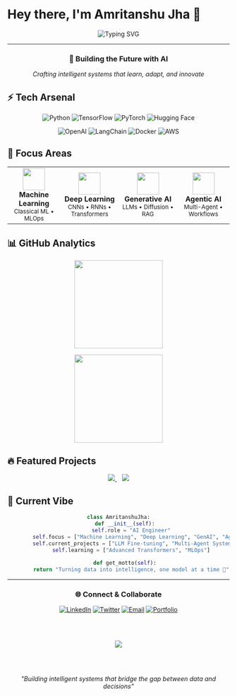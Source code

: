 # Hey there, I'm Amritanshu Jha 👋

<div align="center">

![Typing SVG](https://readme-typing-svg.herokuapp.com?font=JetBrains+Mono&weight=500&size=26&duration=4000&pause=1000&color=8B5CF6&center=true&vCenter=true&multiline=true&width=700&height=120&lines=Machine+Learning+Engineer+%F0%9F%A7%A0;Deep+Learning+%26+AI+Researcher+%F0%9F%9A%80;Generative+AI+Developer+%E2%9C%A8;Agentic+AI+Systems+Builder+%F0%9F%A4%96)

</div>

---

<div align="center">

### 🚀 **Building the Future with AI**

*Crafting intelligent systems that learn, adapt, and innovate*

</div>

## ⚡ **Tech Arsenal**

<div align="center">

![Python](https://img.shields.io/badge/-Python-3776AB?style=for-the-badge&logo=python&logoColor=white&labelColor=000)
![TensorFlow](https://img.shields.io/badge/-TensorFlow-FF6F00?style=for-the-badge&logo=tensorflow&logoColor=white&labelColor=000)
![PyTorch](https://img.shields.io/badge/-PyTorch-EE4C2C?style=for-the-badge&logo=pytorch&logoColor=white&labelColor=000)
![Hugging Face](https://img.shields.io/badge/-🤗%20Transformers-FFD21E?style=for-the-badge&logoColor=black&labelColor=000)

![OpenAI](https://img.shields.io/badge/-OpenAI-412991?style=for-the-badge&logo=openai&logoColor=white&labelColor=000)
![LangChain](https://img.shields.io/badge/-🦜🔗%20LangChain-1C3C3C?style=for-the-badge&logoColor=white&labelColor=000)
![Docker](https://img.shields.io/badge/-Docker-2496ED?style=for-the-badge&logo=docker&logoColor=white&labelColor=000)
![AWS](https://img.shields.io/badge/-AWS-232F3E?style=for-the-badge&logo=amazon-aws&logoColor=white&labelColor=000)

</div>

## 🎯 **Focus Areas**

<table align="center">
<tr>
<td align="center" width="200">
<img src="https://raw.githubusercontent.com/Tarikul-Islam-Anik/Animated-Fluent-Emojis/master/Emojis/Objects/Brain.png" width="50"/>
<br><b>Machine Learning</b>
<br><sub>Classical ML • MLOps</sub>
</td>
<td align="center" width="200">
<img src="https://raw.githubusercontent.com/Tarikul-Islam-Anik/Animated-Fluent-Emojis/master/Emojis/Objects/Neural%20Network.png" width="50"/>
<br><b>Deep Learning</b>
<br><sub>CNNs • RNNs • Transformers</sub>
</td>
<td align="center" width="200">
<img src="https://raw.githubusercontent.com/Tarikul-Islam-Anik/Animated-Fluent-Emojis/master/Emojis/Objects/Magic%20Wand.png" width="50"/>
<br><b>Generative AI</b>
<br><sub>LLMs • Diffusion • RAG</sub>
</td>
<td align="center" width="200">
<img src="https://raw.githubusercontent.com/Tarikul-Islam-Anik/Animated-Fluent-Emojis/master/Emojis/Objects/Robot.png" width="50"/>
<br><b>Agentic AI</b>
<br><sub>Multi-Agent • Workflows</sub>
</td>
</tr>
</table>

## 📊 **GitHub Analytics**

<div align="center">

<a href="#"><img height="200em" src="https://github-readme-stats.vercel.app/api?username=amritanshu-jha&show_icons=true&theme=midnight-purple&include_all_commits=true&count_private=true&hide_border=true&custom_title=Amritanshu's%20GitHub%20Stats"/></a>

<a href="#"><img height="200em" src="https://github-readme-stats.vercel.app/api/top-langs/?username=amritanshu-jha&layout=compact&langs_count=6&theme=midnight-purple&hide_border=true&custom_title=Languages%20&%20Technologies"/></a>

</div>

## 🔥 **Featured Projects**

<div align="center">

<a href="https://github.com/amritanshu-jha/your-ml-project">
  <img src="https://github-readme-stats.vercel.app/api/pin/?username=amritanshu-jha&repo=your-ml-project&theme=midnight-purple&hide_border=true" />
</a>
&nbsp;&nbsp;
<a href="https://github.com/amritanshu-jha/your-genai-project">
  <img src="https://github-readme-stats.vercel.app/api/pin/?username=amritanshu-jha&repo=your-genai-project&theme=midnight-purple&hide_border=true" />
</a>

</div>

## 🌟 **Current Vibe**

<div align="center">

```python
class AmritanshuJha:
    def __init__(self):
        self.role = "AI Engineer"
        self.focus = ["Machine Learning", "Deep Learning", "GenAI", "Agentic AI"]
        self.current_projects = ["LLM Fine-tuning", "Multi-Agent Systems"]
        self.learning = ["Advanced Transformers", "MLOps"]
        
    def get_motto(self):
        return "Turning data into intelligence, one model at a time 🚀"
```

</div>

---

<div align="center">

### 🌐 **Connect & Collaborate**

[![LinkedIn](https://img.shields.io/badge/-LinkedIn-0077B5?style=flat-square&logo=linkedin&logoColor=white)](https://linkedin.com/in/amritanshu-jha)
[![Twitter](https://img.shields.io/badge/-Twitter-1DA1F2?style=flat-square&logo=twitter&logoColor=white)](https://twitter.com/amritanshu_jha)
[![Email](https://img.shields.io/badge/-Email-D14836?style=flat-square&logo=gmail&logoColor=white)](mailto:your.email@gmail.com)
[![Portfolio](https://img.shields.io/badge/-Portfolio-000000?style=flat-square&logo=vercel&logoColor=white)](https://your-portfolio.com)

<br><br>

<img src="https://visitcount.itsvg.in/api?id=amritanshu-jha&label=Profile%20Views&color=6366F1&icon=5&pretty=true" />

<br><br>

*"Building intelligent systems that bridge the gap between data and decisions"* 

</div>

